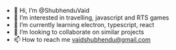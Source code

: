 - 👋 Hi, I’m @ShubhenduVaid
- 👀 I’m interested in travelling, javascript and RTS games
- 🌱 I’m currently learning electron, typescript, react
- 💞️ I’m looking to collaborate on similar projects
- 📫 How to reach me vaidshubhendu@gmail.com

<!---
ShubhenduVaid/ShubhenduVaid is a ✨ special ✨ repository because its `README.md` (this file) appears on your GitHub profile.
You can click the Preview link to take a look at your changes.
--->
